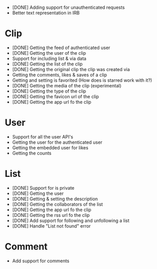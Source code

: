 * [DONE] Adding support for unauthenticated requests
* Better text representation in IRB

# Clip

* [DONE] Getting the feed of authenticated user
* [DONE] Getting the user of the clip
* Support for including list & via data
* [DONE] Getting the list of the clip
* [DONE] Getting the original clip the clip was created via
* Getting the comments, likes & saves of a clip
* Getting and setting is favorited (How does is starred work with it?)
* [DONE] Getting the media of the clip (experimental)
* [DONE] Getting the type of the clip
* [DONE] Getting the favicon url of the clip
* [DONE] Getting the app url fo the clip

# User

* Support for all the user API's
* Getting the user for the authenticated user
* Getting the embedded user for likes
* Getting the counts

# List

* [DONE] Support for is private
* [DONE] Getting the user
* [DONE] Getting & setting the description
* [DONE] Getting the collaborators of the list
* [DONE] Getting the app url fo the clip
* [DONE] Getting the rss url fo the clip
* [DONE] Add support for following and unfollowing a list
* [DONE] Handle "List not found" error

# Comment

* Add support for comments


